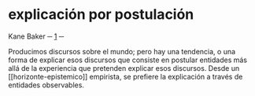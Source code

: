 # explicación por postulación
<!-- desarrollar y tratar con cuidado -->
Kane Baker ─ [1](https://youtu.be/-ONvyMaCVeg?t=297) ─

Producimos discursos sobre el mundo; pero hay una tendencia, o una forma de explicar esos discursos que consiste en postular entidades más allá de la experiencia que pretenden explicar esos discursos. Desde un [[horizonte-epistemico]] empirista, se prefiere la explicación a través de entidades observables.
